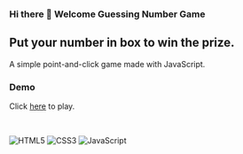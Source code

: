 ### Hi there 👋 Welcome Guessing Number Game

## Put your number in box to win the prize.

A simple point-and-click game made with JavaScript.

### Demo

Click [here](https://nathanshuai.github.io/guessing-game/) to play.

<br />

![HTML5](https://img.shields.io/badge/html5-%23E34F26.svg?style=for-the-badge&logo=html5&logoColor=white)
![CSS3](https://img.shields.io/badge/css3-%231572B6.svg?style=for-the-badge&logo=css3&logoColor=white)
![JavaScript](https://img.shields.io/badge/javascript-%23323330.svg?style=for-the-badge&logo=javascript&logoColor=%23F7DF1E)